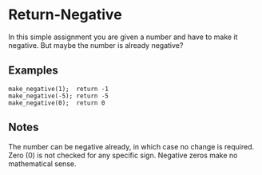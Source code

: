 # Return-Negative

In this simple assignment you are given a number and have to make it negative. But maybe the number is already negative?

## Examples

```
make_negative(1);  return -1
make_negative(-5); return -5
make_negative(0);  return 0
``` 
## Notes

The number can be negative already, in which case no change is required.
Zero (0) is not checked for any specific sign. Negative zeros make no mathematical sense.
